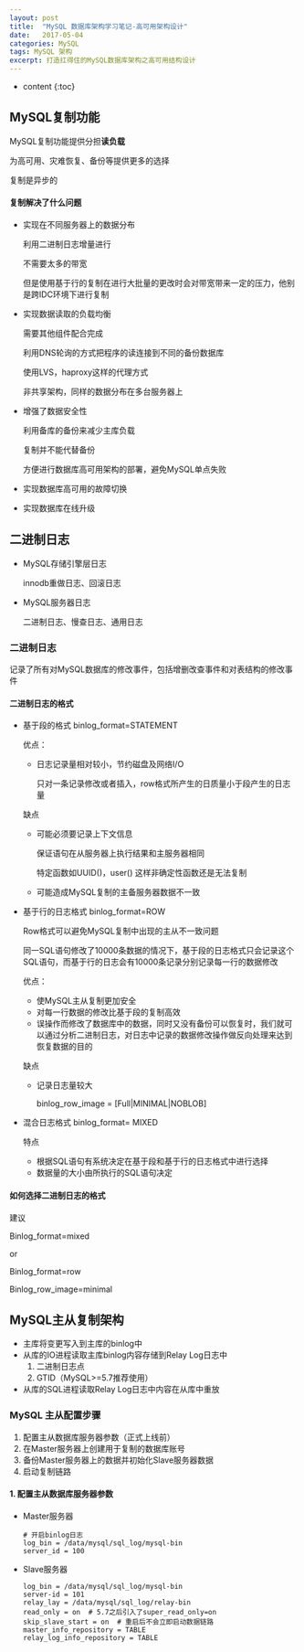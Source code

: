 ```yaml
---
layout: post
title:  "MySQL 数据库架构学习笔记-高可用架构设计"
date:   2017-05-04
categories: MySQL
tags: MySQL 架构
excerpt: 打造扛得住的MySQL数据库架构之高可用结构设计
---
```


* content
{:toc}


## MySQL复制功能

 MySQL复制功能提供分担**读负载**

为高可用、灾难恢复、备份等提供更多的选择

复制是异步的

####  复制解决了什么问题

* 实现在不同服务器上的数据分布

  利用二进制日志增量进行

  不需要太多的带宽

  但是使用基于行的复制在进行大批量的更改时会对带宽带来一定的压力，他别是跨IDC环境下进行复制

* 实现数据读取的负载均衡

  需要其他组件配合完成

  利用DNS轮询的方式把程序的读连接到不同的备份数据库

  使用LVS，haproxy这样的代理方式

  非共享架构，同样的数据分布在多台服务器上

* 增强了数据安全性

  利用备库的备份来减少主库负载

  复制并不能代替备份

  方便进行数据库高可用架构的部署，避免MySQL单点失败

* 实现数据库高可用的故障切换

* 实现数据库在线升级


## 二进制日志

* MySQL存储引擎层日志

  innodb重做日志、回滚日志

* MySQL服务器日志

  二进制日志、慢查日志、通用日志

### 二进制日志

记录了所有对MySQL数据库的修改事件，包括增删改查事件和对表结构的修改事件

#### 二进制日志的格式

* 基于段的格式 binlog_format=STATEMENT

  优点：

  * 日志记录量相对较小，节约磁盘及网络I/O

    只对一条记录修改或者插入，row格式所产生的日质量小于段产生的日志量

  缺点

  * 可能必须要记录上下文信息

    保证语句在从服务器上执行结果和主服务器相同

    特定函数如UUID()，user() 这样非确定性函数还是无法复制

  * 可能造成MySQL复制的主备服务器数据不一致

* 基于行的日志格式 binlog_format=ROW

  Row格式可以避免MySQL复制中出现的主从不一致问题

  同一SQL语句修改了10000条数据的情况下，基于段的日志格式只会记录这个SQL语句，而基于行的日志会有10000条记录分别记录每一行的数据修改

  优点：

  * 使MySQL主从复制更加安全
  * 对每一行数据的修改比基于段的复制高效
  * 误操作而修改了数据库中的数据，同时又没有备份可以恢复时，我们就可以通过分析二进制日志，对日志中记录的数据修改操作做反向处理来达到恢复数据的目的

  缺点

  * 记录日志量较大

    binlog_row_image = [Full|MINIMAL|NOBLOB]

* 混合日志格式 binlog_format= MIXED

  特点

  * 根据SQL语句有系统决定在基于段和基于行的日志格式中进行选择
  * 数据量的大小由所执行的SQL语句决定


#### 如何选择二进制日志的格式

建议

Binlog_format=mixed

or

Binlog_format=row 

Binlog_row_image=minimal





## MySQL主从复制架构

* 主库将变更写入到主库的binlog中
* 从库的IO进程读取主库binlog内容存储到Relay Log日志中
  1. 二进制日志点
  2. GTID（MySQL>=5.7推荐使用）
* 从库的SQL进程读取Relay Log日志中内容在从库中重放



### MySQL 主从配置步骤

1. 配置主从数据库服务器参数（正式上线前）
2. 在Master服务器上创建用于复制的数据库账号
3. 备份Master服务器上的数据并初始化Slave服务器数据
4. 启动复制链路



#### 1. 配置主从数据库服务器参数

* Master服务器

  ```shell
  # 开启binlog日志
  log_bin = /data/mysql/sql_log/mysql-bin
  server_id = 100
  ```

* Slave服务器

  ```shell
  log_bin = /data/mysql/sql_log/mysql-bin
  server-id = 101
  relay_lay = /data/mysql/sql_log/relay-bin
  read_only = on  # 5.7之后引入了super_read_only=on
  skip_slave_start = on  # 重启后不会立即启动数据链路
  master_info_repository = TABLE
  relay_log_info_repository = TABLE
  ```

  ​